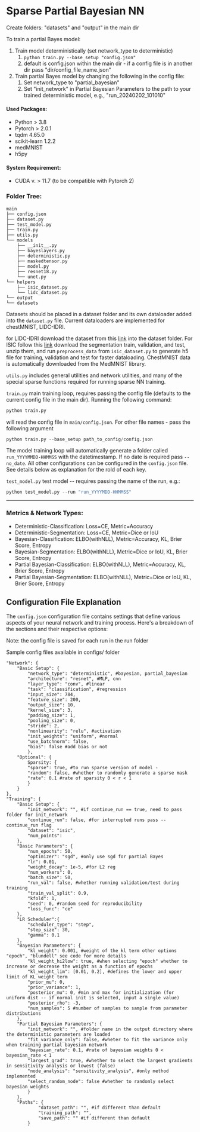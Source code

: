 # Sparse Partial Bayesian NN 
Create folders: "datasets" and "output" in the main dir

To train a partial Bayes model: 
1. Train model deterministically (set network_type to deterministic)
    1. ```python train.py --base_setup "config.json"```
    2. default is config.json within the main dir - if a config file is in another dir pass "dir/config_file_name.json"
2. Train partial Bayes model by changing the following in the config file:
    1. Set network_type to "partial_bayesian"
    2. Set "init_network" in Partial Bayesian Parameters to the path to your trained deterministic model, e.g., "run_20240202_101010"

#### Used Packages: 
- Python > 3.8
- Pytorch > 2.0.1
- tqdm 4.65.0
- scikit-learn 1.2.2
- medMNIST
- h5py

#### System Requirement:
- CUDA v. > 11.7 (to be compatible with Pytorch 2)

### Folder Tree:

    main
    ├── config.json
    ├── dataset.py
    ├── test_model.py
    ├── train.py
    ├── utils.py
    └── models
        ├── __init__.py
        ├── bayeslayers.py
        ├── deterministic.py
        ├── maskedtensor.py
        ├── model.py
        ├── resnet18.py
        └── unet.py
    └── helpers
        ├── isic_dataset.py
        └── lidc_dataset.py
    └── output
    └── datasets

Datasets should be placed in a dataset folder and its own dataloader added into the `dataset.py` file. Current dataloaders are implemented for chestMNIST, LIDC-IDRI. 

for LIDC-IDRI download the dataset from this [link](https://drive.google.com/file/d/1QAtsh6qUgopFx1LJs20gOO9v5NP6eBgI/view?usp=drive_link) into the dataset folder. For ISIC follow this [link](https://challenge.isic-archive.com/data/#2018) download the segmentation train, validation, and test, unzip them, and run `preprocess_data` from `isic_dataset.py` to generate h5 file for training, validation and test for faster dataloading. ChestMNIST data is automatically downloaded from the MedMNIST library.

`utils.py` includes general utilities and network utilities, and many of the special sparse functions required for running sparse NN training.

`train.py` main training loop, requires passing the config file (defaults to the current config file in the main dir). Running the following command:

```python
python train.py
```

will read the config file in `main/config.json`. For other file names - pass the following argument 
```python
python train.py --base_setup path_to_config/config.json
```
The model training loop will automatically generate a folder called `run_YYYYMMDD-HHMMSS` with the datetimestamp. If no date is required pass `--no_date`. All other configurations can be configured in the `config.json` file. See details below as explanation for the rold of each key. 

`test_model.py` test model -- requires passing the name of the run, e.g.:

```python
python test_model.py --run "run_YYYYMDD-HHMMSS"
```
---
### Metrics & Network Types:
- Deterministic-Classification: Loss=CE, Metric=Accuracy
- Deterministic-Segmentation: Loss=CE, Metric=Dice or IoU
- Bayesian-Classification: ELBO(withNLL), Metric=Accuracy, KL, Brier Score, Entropy
- Bayesian-Segmentation: ELBO(withNLL), Metric=Dice or IoU, KL, Brier Score, Entropy
- Partial Bayesian-Classification: ELBO(withNLL), Metric=Accuracy, KL, Brier Score, Entropy
- Partial Bayesian-Segmentation: ELBO(withNLL), Metric=Dice or IoU, KL, Brier Score, Entropy

## Configuration File Explanation

The `config.json` configuration file contains settings that define various aspects of your neural network and training process. Here's a breakdown of the sections and their respective options: 

Note: the config file is saved for each run in the run folder

Sample config files available in configs/ folder

```
"Network": {
    "Basic Setup": {
        "network_type": "deterministic", #bayesian, partial_bayesian
        "architecture": "resnet", #MLP, cnn
        "layer_type": "conv", #linear
        "task": "classification", #regression
        "input_size": 784,
        "feature_size": 200,
        "output_size": 10, 
        "kernel_size": 3, 
        "padding_size": 1,
        "pooling_size": 0, 
        "stride": 2,
        "nonlinearity": "relu", #activation
        "init_weights": "uniform", #normal
        "use_batchnorm": false, 
        "bias": false #add bias or not
        },
    "Optional": {
        Sparsity: {
        "sparse": true, #to run sparse version of model -
        "random": false, #whether to randomly generate a sparse mask
        "rate": 0.1 #rate of sparsity 0 < r < 1
        }
    }
},
"Training": {
    "Basic Setup": {
        "init_network": "", #if continue_run == true, need to pass folder for init_network
        "continue_run": false, #for interrupted runs pass --continue_run flag
        "dataset": "isic", 
        "num_points": 
    },
    "Basic Parameters": {
        "num_epochs": 50,
        "optimizer": "sgd", #only use sgd for partial Bayes 
        "lr": 0.01, 
        "weight_decay": 1e-5, #for L2 reg
        "num_workers": 0,
        "batch_size": 50,
        "run_val": false, #whether running validation/test during training 
        "train_val_split": 0.9,
        "kfold": 1, 
        "seed": 0, #random seed for reproducibility
        "loss_func": "ce" 
    },
    "LR Scheduler":{
        "scheduler_type": "step",
        "step_size": 30,
        "gamma": 0.1
    },
    "Bayesian Parameters": {
        "kl_weight": 0.001, #weight of the kl term other options "epoch", "blundell" see code for more details
        "kl_weight_hi2low": true, #when selecting "epoch" whether to increase or decrease the weight as a function of epochs
        "kl_weight_lim": [0.01, 0.2], #defines the lower and upper limit of KL weight term
        "prior_mu": 0,  
        "prior_variance": 1,  
        "posterior_mu": 0, #min and max for initialization (for uniform dist -- if normal init is selected, input a single value)
        "posterior_rho": -3, 
        "num_samples": 5 #number of samples to sample from parameter distributions
    },
    "Partial Bayesian Parameters": {
        "init_network": "", #folder name in the output directory where the deterministic parameters are loaded
        "fit_variance_only": false, #wheter to fit the variance only when training partial bayesian network
        "bayesian_rate": 0.1, #rate of bayesian weights 0 < bayesian_rate < 1
        "largest_grad": true, #whether to select the largest gradients in sensitivity analysis or lowest (false)
        "node_analysis": "sensitivity_analysis", #only method implemented
        "select_random_node": false #whether to randomly select bayesian weights
        }
    },
    "Paths": {
            "dataset_path": "", #if different than default
            "training_path": "",
            "save_path": "" #if different than default
        }
```
